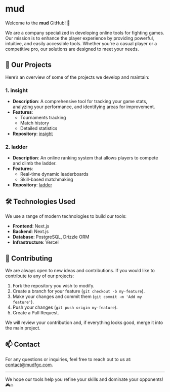 # **mud**

Welcome to the **mud** GitHub! 🚀

We are a company specialized in developing online tools for fighting games. Our mission is to enhance the player experience by providing powerful, intuitive, and easily accessible tools. Whether you're a casual player or a competitive pro, our solutions are designed to meet your needs.

## 🌟 **Our Projects**

Here’s an overview of some of the projects we develop and maintain:

### 1. **insight**
   - **Description**: A comprehensive tool for tracking your game stats, analyzing your performance, and identifying areas for improvement.
   - **Features**:
     - Tournaments tracking
     - Match history
     - Detailed statistics
   - **Repository**: [insight](https://github.com/mudfgc/insight)

### 2. **ladder**
   - **Description**: An online ranking system that allows players to compete and climb the ladder.
   - **Features**:
     - Real-time dynamic leaderboards
     - Skill-based matchmaking
   - **Repository**: [ladder](https://github.com/mudfgc/ladder)

## 🛠 **Technologies Used**

We use a range of modern technologies to build our tools:

- **Frontend**: Next.js
- **Backend**: Next.js
- **Database**: PostgreSQL, Drizzle ORM
- **Infrastructure**: Vercel

## 👥 **Contributing**

We are always open to new ideas and contributions. If you would like to contribute to any of our projects:

1. Fork the repository you wish to modify.
2. Create a branch for your feature (`git checkout -b my-feature`).
3. Make your changes and commit them (`git commit -m 'Add my feature'`).
4. Push your changes (`git push origin my-feature`).
5. Create a Pull Request.

We will review your contribution and, if everything looks good, merge it into the main project.

## 📫 **Contact**

For any questions or inquiries, feel free to reach out to us at: contact@mudfgc.com.

---

We hope our tools help you refine your skills and dominate your opponents! 🎮🔥

